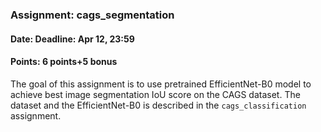 ### Assignment: cags_segmentation
#### Date: Deadline: Apr 12, 23:59
#### Points: 6 points+5 bonus

The goal of this assignment is to use pretrained EfficientNet-B0 model to
achieve best image segmentation IoU score on the CAGS dataset.
The dataset and the EfficientNet-B0 is described in the `cags_classification`
assignment.


